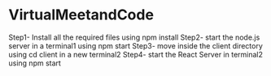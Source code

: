 # VirtualMeetandCode
Step1- Install all the required files using npm install
Step2- start the node.js server in a terminal1 using npm start
Step3- move inside the client directory using cd client in a new terminal2
Step4- start the React Server in  terminal2 using npm start
